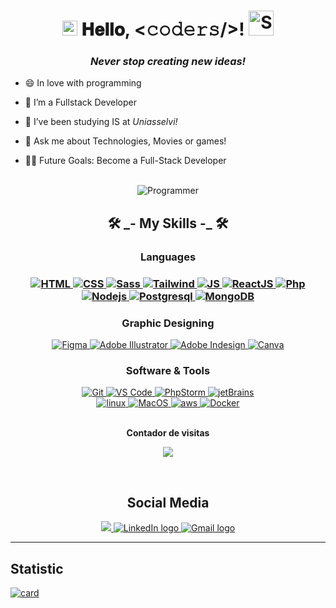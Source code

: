 <!-- Introduction -->

<h1 align="center">
    <img src="https://github.com/JayantGoel001/JayantGoel001/blob/master/GIF/Earth.gif" width="24px" style="max-width:100%;" alt="World"/>
    𝐇𝐞𝐥𝐥𝐨, &lt;𝚌𝚘𝚍𝚎𝚛𝚜/&gt;!
    <img src="https://github.com/JayantGoel001/JayantGoel001/blob/master/GIF/Hi.gif" width="40px" alt="Shake Hand"/>
</h1>

<h3 align="center">
    <i>Never stop creating new ideas!
    </i>
</h3>

<ul>
    <li>
        <p>😄 In love with programming</p>
    </li>
    <li>
        <p>🔭 I’m a Fullstack Developer</p>
    </li>
    <li>
        <p>🌱 I’ve been studying IS at <cite>Uniasselvi<cite>!</p>
    </li>
    <li>
        <p>💬 Ask me about Technologies, Movies or games!</p>
    </li>
    <li>
        <p>💪🏼 Future Goals: Become a Full-Stack Developer</p>
    </li>
</ul>
    
<br/>

<div  align="center">
    <img src="https://raw.githubusercontent.com/MicaelliMedeiros/micaellimedeiros/master/image/computer-illustration.png" alt="Programmer"/>
</div>

<h2 align="center">🛠️ _- My Skills -_ 🛠️</h2>

<h3 align="center"> Languages <h3> 

<div align="center">
    <a href="https://www.w3.org/html/" target="_blank">
        <img alt="HTML" src="https://img.shields.io/badge/HTML5-orange?style=for-the-badge&logo=html5&logoColor=white">
    </a>
    <a href="https://www.w3schools.com/css/" target="_blank">
        <img alt="CSS" src="https://img.shields.io/badge/CSS-blue?style=for-the-badge&logo=css3&logoColor=white">
    </a>
    <a href="https://sass-lang.com" target="_blank">
        <img alt="Sass" src="https://img.shields.io/badge/Scss-purple?style=for-the-badge&logo=sass&logoColor=white">
    </a>
    <a href="https://tailwindcss.com" target="_blank">
        <img alt="Tailwind" src="https://img.shields.io/badge/Tailwind-blue?style=for-the-badge&logo=tailwindcss&logoColor=white">
    </a>
    <a href="https://www.w3schools.com/js/" target="_blank">
        <img alt="JS" src="https://img.shields.io/badge/javascript-yellow?style=for-the-badge&logo=javascript&logoColor=white">
    </a>
     <a href="https://react.dev/" target="_blank">
        <img alt="ReactJS" src="https://img.shields.io/badge/React.js-lightblue?style=for-the-badge&logo=react&logoColor=white">
    </a>
    <a href="https://www.php.net/" target="_blank">
        <img alt="Php" src="https://img.shields.io/badge/Php-purple?style=for-the-badge&logo=php&logoColor=white">
    </a>
    <a href="https://nodejs.org/en" target="_blank">
        <img alt="Nodejs" src="https://img.shields.io/badge/Nodejs-green?style=for-the-badge&logo=node.js&logoColor=white">
    </a>
     <a href="https://www.postgresql.org/" target="_blank">
        <img alt="Postgresql" src="https://img.shields.io/badge/Postgresql-purple?style=for-the-badge&logo=postgresql&logoColor=white">
    </a>
    <a href="https://www.mongodb.com/" target="_blank">
        <img alt="MongoDB" src="https://img.shields.io/badge/MongoDB-green?style=for-the-badge&logo=mongodb&logoColor=white">
    </a>
</div>

<h3 align="center"> Graphic Designing </h3>
<div align="center">
    <a href="https://www.figma.com">
        <img alt="Figma" src="https://img.shields.io/badge/Figma-gray?style=for-the-badge&logo=figma&logoColor=white">
    </a>
    <a href="https://www.adobe.com/in/products/illustrator.html" target="_blank">
        <img alt="Adobe Illustrator" src="https://img.shields.io/badge/Illustrator-orange?style=for-the-badge&logo=adobeillustrator&logoColor=white">
    </a>
    <a href="https://www.adobe.com/in/products/indesign.html" target="_blank">
        <img alt="Adobe Indesign" src="https://img.shields.io/badge/Photoshop-blue?style=for-the-badge&logo=adobephotoshop&logoColor=white">
    </a>
    <a href="https://www.canva.com/pt_br/">
        <img alt="Canva" src="https://img.shields.io/badge/Canva-white?style=for-the-badge&logo=canva&logoColor=blue">
    </a>
</div>

<h3 align="center"> Software & Tools </h3>

<div align="center">
    <a href="https://www.canva.com/pt_br/">
        <img alt="Git" src="https://img.shields.io/badge/Git-000000?style=for-the-badge&logo=git&logoColor=white">
    </a>
    <a href="https://code.visualstudio.com">
        <img alt="VS Code" src="https://img.shields.io/badge/VSCode-blue?style=for-the-badge&logo=jetbrains&logoColor=white">
    </a>
    <a href="http://www.jetbrains.com/phpstorm/">
        <img alt="PhpStorm" src="https://img.shields.io/badge/PhpStorm-purple?style=for-the-badge&logo=phpstorm&logoColor=white">
    </a>
     <a href="http://www.jetbrains.com">
        <img alt="jetBrains" src="https://img.shields.io/badge/jetbrains-000000?style=for-the-badge&logo=jetbrains&logoColor=white">
    </a>
    <br/>
    <a href="https://elementary.io" target="_blank">
        <img alt="linux" src="https://img.shields.io/badge/Linux-E34F26?style=for-the-badge&logo=linux&logoColor=black">
    </a>
    <a href="https://developer.apple.com/" target="_blank">
        <img alt="MacOS" src="https://img.shields.io/badge/MacOS-F9F9F9?style=for-the-badge&logo=macos&logoColor=black">
    </a>
     <a href="https://aws.amazon.com" target="_blank">
        <img alt="aws" src="https://img.shields.io/badge/Amazon_AWS-232F3E?style=for-the-badge&logo=amazon-aws&logoColor=white">
    </a>
    <a href="https://www.docker.com" target="_blank">
        <img alt="Docker" src="https://img.shields.io/badge/Docker-2496ED?style=for-the-badge&logo=docker&logoColor=white">
    </a>
</div>
    
<br/>
    
<div align="center">
    <p align="centre">
        <b>Contador de visitas</b>
    </p>  
    <p align="center">
        <img align="center" src="https://profile-counter.glitch.me/GabrielGirardi/count.svg"/>
    </p> 
</div>
    
<br/>

<h2 align="center"> Social Media </h2>

<div align="center">
    <a href="https://www.instagram.com/gabriell_girardii/" target="_blank" >
        <img src="https://img.shields.io/badge/-Instagram-blueviolet?style=for-the-badge&logo=instagram&logoColor=white"/>
    </a>
    <a href="www.linkedin.com/in/ggirardii" target="_blank">
        <img src="https://img.shields.io/badge/-LinkedIn-%230077B5?style=for-the-badge&logo=linkedin&logoColor=white" alt="LinkedIn logo"/>
    </a>
    <a href="mailto:gabrielgirardi2811@gmail.com" target="_blank">
        <img src="https://img.shields.io/badge/Gmail-D14836?style=for-the-badge&logo=gmail&logoColor=white" alt="Gmail logo"/>
    </a>
</div>

<hr/>
    
<h2> Statistic </h2>

[![card](https://github-readme-stats.vercel.app/api?username=GabrielGirardi&theme=default)](https://github.com/GabrielGirardi/)
